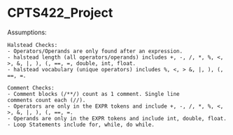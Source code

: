 # CPTS422_Project

Assumptions:

	Halstead Checks:
	- Operators/Operands are only found after an expression.
	- halstead length (all operators/operands) includes +, -, /, *, %, <, >, &, |, ), (, ==, =, double, int, float.
	- halstead vocabulary (unique operators) includes %, <, > &, |, ), (, ==, =.

	Comment Checks:
	- Comment blocks (/**/) count as 1 comment. Single line 		comments count each (//).
	- Operators are only in the EXPR tokens and include +, -, /, *, %, <, >, &, |, ), (, ==, =.
	- Operands are only in the EXPR tokens and include int, double, float.
	- Loop Statements include for, while, do while.
